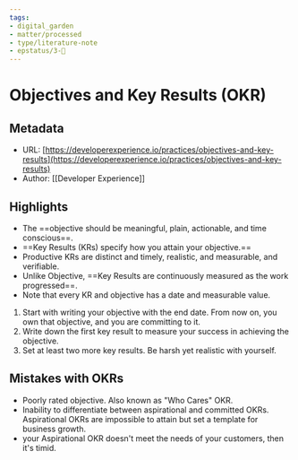 ```yaml
---
tags: 
- digital_garden
- matter/processed
- type/literature-note
- epstatus/3-🌳
---
```

# Objectives and Key Results (OKR)
## Metadata
* URL: [https://developerexperience.io/practices/objectives-and-key-results](https://developerexperience.io/practices/objectives-and-key-results)
* Author: [[Developer Experience]]

## Highlights
* The ==objective should be meaningful, plain, actionable, and time conscious==.
* ==Key Results (KRs) specify how you attain your objective.==
* Productive KRs are distinct and timely, realistic, and measurable, and verifiable.
* Unlike Objective, ==Key Results are continuously measured as the work progressed==.
* Note that every KR and objective has a date and measurable value.
1. Start with writing your objective with the end date. From now on, you own that objective, and you are committing to it. 
2. Write down the first key result to measure your success in achieving the objective. 
3. Set at least two more key results. Be harsh yet realistic with yourself.

## Mistakes with OKRs
* Poorly rated objective. Also known as "Who Cares" OKR.
* Inability to differentiate between aspirational and committed OKRs. Aspirational OKRs are impossible to attain but set a template for business growth.
* your Aspirational OKR doesn't meet the needs of your customers, then it's timid.